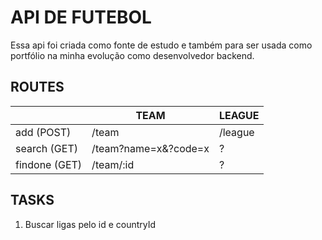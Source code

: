 # API DE FUTEBOL

Essa api foi criada como fonte de estudo e também para ser usada como portfólio na minha evolução como desenvolvedor backend.

## ROUTES

|  | TEAM | LEAGUE |
| --- | --- | --- |
| add (POST) | /team | /league |
| search (GET) | /team?name=x&?code=x | ? |
| findone (GET) | /team/:id | ? |

## TASKS

1. Buscar ligas pelo id e countryId

